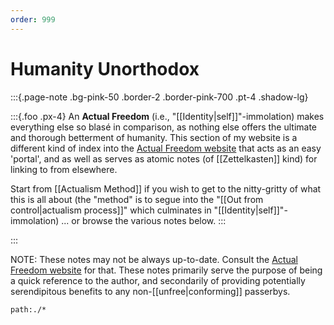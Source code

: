 ```yaml
---
order: 999
---
```


# Humanity Unorthodox

:::{.page-note .bg-pink-50 .border-2 .border-pink-700 .pt-4 .shadow-lg}

:::{.foo .px-4}
An **Actual Freedom** (i.e., "[[Identity|self]]"-immolation) makes everything else so blasé in comparison, as nothing else offers the ultimate and thorough betterment of humanity. This section of my website is a different kind of index into the [Actual Freedom website][AFTweb] that acts as an easy 'portal', and as well as serves as atomic notes (of [[Zettelkasten]] kind) for linking to from elsewhere.

Start from [[Actualism Method]] if you wish to get to the nitty-gritty of what this is all about (the "method" is to segue into the "[[Out from control|actualism process]]" which culminates in "[[Identity|self]]"-immolation) ... or browse the various notes below.
:::

:::

NOTE: These notes may not be always up-to-date. Consult the [Actual Freedom website][AFTweb] for that. These notes primarily serve the purpose of being a quick reference to the author, and secondarily of providing potentially serendipitous benefits to any non-[[unfree|conforming]] passerbys.

```query
path:./*
```

[AFTweb]: http://actualfreedom.com.au/
